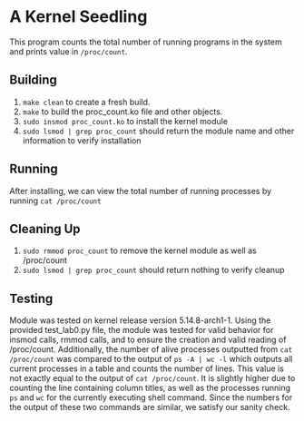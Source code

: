 # A Kernel Seedling

This program counts the total number of running programs in the system and prints value in `/proc/count`.

## Building

1. `make clean` to create a fresh build.
2. `make` to build the proc_count.ko file and other objects.
3. `sudo insmod proc_count.ko` to install the kernel module
4. `sudo lsmod | grep proc_count` should return the module name and other information to verify installation

## Running

After installing, we can view the total number of running processes by running `cat /proc/count`

## Cleaning Up

1. `sudo rmmod proc_count` to remove the kernel module as well as /proc/count
2. `sudo lsmod | grep proc_count` should return nothing to verify cleanup

## Testing

Module was tested on kernel release version 5.14.8-arch1-1. Using the provided test_lab0.py file, the module was tested for valid behavior for insmod calls, rmmod calls, and to ensure the creation and valid reading of /proc/count. Additionally, the number of alive processes outputted from `cat /proc/count` was compared to the output of `ps -A | wc -l` which outputs all current processes in a table and counts the number of lines. This value is not exactly equal to the output of `cat /proc/count`. It is slightly higher due to counting the line containing column titles, as well as the processes running `ps` and `wc` for the currently executing shell command. Since the numbers for the output of these two commands are similar, we satisfy our sanity check.